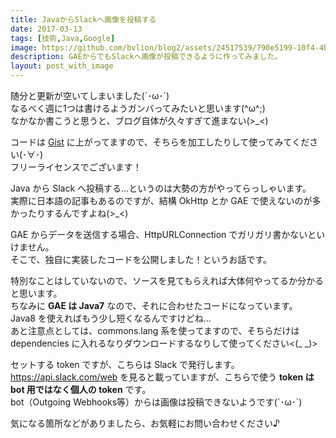 ```yaml
---
title: JavaからSlackへ画像を投稿する
date: 2017-03-13
tags: [技術,Java,Google]
image: https://github.com/bvlion/blog2/assets/24517539/790e5199-10f4-4ba3-8e47-3d9dc87b1bae
description: GAEからでもSlackへ画像が投稿できるように作ってみました。
layout: post_with_image
---
```


随分と更新が空いてしまいました(´･ω･`)  
なるべく週に1つは書けるようガンバってみたいと思います(^ω^;)  
なかなか書こうと思うと、ブログ自体が久々すぎて進まない(>_<)

コードは [Gist](https://gist.github.com/bvlion/93d708317bba9846de4e29674c5fd003) に上がってますので、そちらを加工したりして使ってみてください(･∀･)  
フリーライセンスでございます！

Java から Slack へ投稿する…というのは大勢の方がやってらっしゃいます。  
実際に日本語の記事もあるのですが、結構 OkHttp とか GAE で使えないのが多かったりするんですよね(>_<)

GAE からデータを送信する場合、HttpURLConnection でガリガリ書かないといけません。  
そこで、独自に実装したコードを公開しました！というお話です。

特別なことはしていないので、ソースを見てもらえれば大体何やってるか分かると思います。  
ちなみに **GAE は Java7** なので、それに合わせたコードになっています。  
Java8 を使えればもう少し短くなるんですけどね…  
あと注意点としては、commons.lang 系を使ってますので、そちらだけは dependencies に入れるなりダウンロードするなりして使ってください<(_ _)>

セットする token ですが、こちらは Slack で発行します。  
https://api.slack.com/web を見ると載っていますが、こちらで使う **token は bot 用ではなく個人の token** です。  
bot（Outgoing Webhooks等）からは画像は投稿できないようです(´･ω･`)

気になる箇所などがありましたら、お気軽にお問い合わせください♪

<script src="https://gist.github.com/bvlion/93d708317bba9846de4e29674c5fd003.js"></script>